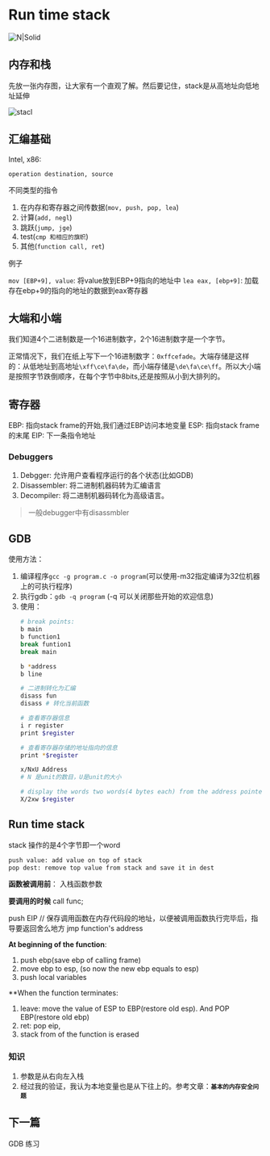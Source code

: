 # Run time stack

![N|Solid](https://github.com/ruibinzhang021/ruibinzhang021/blob/main/static/imgs/mylogon.png?raw=true)

## 内存和栈
先放一张内存图，让大家有一个直观了解。然后要记住，stack是从高地址向低地址延伸

![stacl](https://github.com/ruibinzhang021/note/blob/main/runtimestack/imgs/stack.gif?raw=true)

## 汇编基础

Intel, x86:

`operation destination, source`

不同类型的指令

1. 在内存和寄存器之间传数据(`mov, push, pop, lea`)
2. 计算(`add, negl`)
3. 跳跃(`jump, jge`)
4. test(`cmp 和相应的旗帜`)
5. 其他(`function call, ret`)

例子

`mov [EBP+9], value`: 将value放到EBP+9指向的地址中
`lea eax, [ebp+9]`: 加载存在ebp+9的指向的地址的数据到eax寄存器

## 大端和小端

我们知道4个二进制数是一个16进制数字，2个16进制数字是一个字节。

正常情况下，我们在纸上写下一个16进制数字：`0xffcefade`。大端存储是这样的：从低地址到高地址`\xff\ce\fa\de`，而小端存储是`\de\fa\ce\ff`。所以大小端是按照字节跌倒顺序，在每个字节中8bits,还是按照从小到大排列的。

## 寄存器

EBP: 指向stack frame的开始,我们通过EBP访问本地变量
ESP: 指向stack frame的末尾
EIP: 下一条指令地址

### Debuggers

1. Debgger: 允许用户查看程序运行的各个状态(比如GDB)
2. Disassembler: 将二进制机器码转为汇编语言
3. Decompiler: 将二进制机器码转化为高级语言。

> 一般debugger中有disassmbler

## GDB

使用方法：

1. 编译程序`gcc -g program.c -o program`(可以使用-m32指定编译为32位机器上的可执行程序)
2. 执行gdb：`gdb -q program` (-q 可以关闭那些开始的欢迎信息)
3. 使用：
    ```bash
    # break points:
    b main
    b function1
    break funtion1
    break main

    b *address
    b line

    # 二进制转化为汇编
    disass fun
    disass # 转化当前函数

    # 查看寄存器信息
    i r register
    print $register

    # 查看寄存器存储的地址指向的信息
    print *$register

    x/NxU Address
    # N 是unit的数目，U是unit的大小

    # display the words two words(4 bytes each) from the address pointed by the register
    X/2xw $register
    ```

## Run time stack

stack 操作的是4个字节即一个word

```bash
push value: add value on top of stack
pop dest: remove top value from stack and save it in dest
```
**函数被调用前**：
入栈函数参数

**要调用的时候** call func;

push EIP // 保存调用函数在内存代码段的地址，以便被调用函数执行完毕后，指导要返回舍么地方
jmp function's address

**At beginning of the function**:

1. push ebp(save ebp of calling frame)
2. move ebp to esp, (so now the new ebp equals to esp)
3. push local variables

**When the function terminates:

1. leave: move the value of ESP to EBP(restore old esp). And POP EBP(restore old ebp)
2. ret: pop eip,
3. stack from of the function is erased


### 知识

1. 参数是从右向左入栈
2. 经过我的验证，我认为本地变量也是从下往上的。参考文章：**`基本的内存安全问题`**

## 下一篇

GDB 练习



